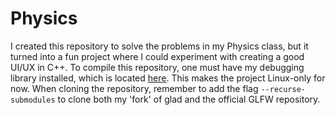 # Physics

I created this repository to solve the problems in my Physics class, but it turned into a fun project where I could experiment with creating a good UI/UX in C++. To compile this repository, one must have my debugging library installed, which is located [here](https://github.com/GabeRundlett/Debug). This makes the project Linux-only for now. When cloning the repository, remember to add the flag `--recurse-submodules` to clone both my 'fork' of glad and the official GLFW repository.
